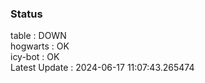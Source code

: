 ### Status


table : DOWN  
hogwarts : OK  
icy-bot : OK  
Latest Update : 2024-06-17 11:07:43.265474
